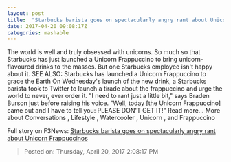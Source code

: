 ```yaml
---
layout: post
title:  "Starbucks barista goes on spectacularly angry rant about Unicorn Frappuccinos"
date: 2017-04-20 09:08:17Z
categories: mashable
---
```


The world is well and truly obsessed with unicorns. So much so that Starbucks has just launched a Unicorn Frappuccino to bring unicorn-flavoured drinks to the masses. But one Starbucks employee isn't happy about it. SEE ALSO: Starbucks has launched a Unicorn Frappuccino to grace the Earth On Wednesday's launch of the new drink, a Starbucks barista took to Twitter to launch a tirade about the frappuccino and urge the world to never, ever order it. "I need to rant just a little bit," says Braden Burson just before raising his voice. "Well, today [the Unicorn Frappuccino] came out and I have to tell you: PLEASE DON'T GET IT!" Read more... More about Conversations , Lifestyle , Watercooler , Unicorn , and Frappuccino


Full story on F3News: [Starbucks barista goes on spectacularly angry rant about Unicorn Frappuccinos](http://www.f3nws.com/n/VyBjYD)

> Posted on: Thursday, April 20, 2017 2:08:17 PM
